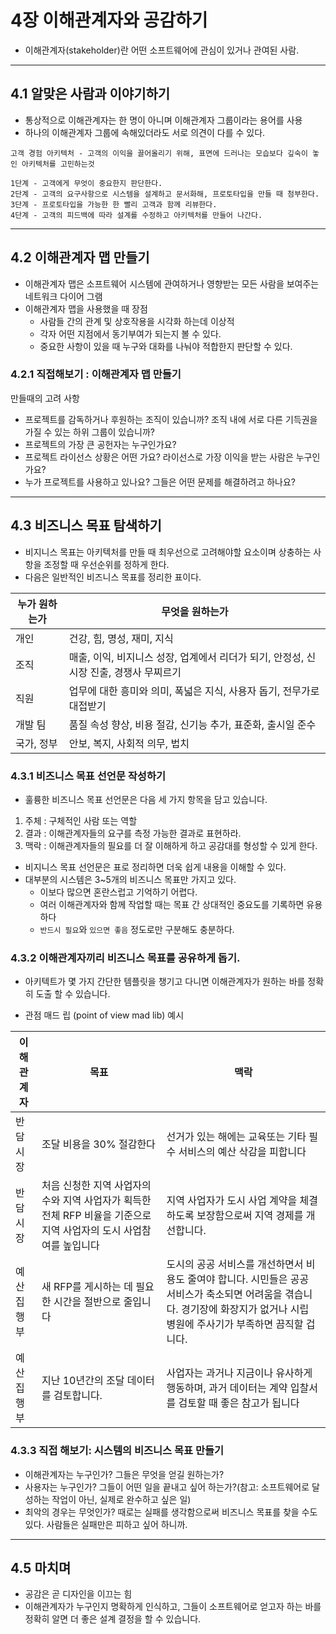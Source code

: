 # 4장 이해관계자와 공감하기

- 이해관계자(stakeholder)란 어떤 소프트웨어에 관심이 있거나 관여된 사람.

----------  
## 4.1 알맞은 사람과 이야기하기

- 통상적으로 이해관계자는 한 명이 아니며 이해관계자 그룹이라는 용어를 사용
- 하나의 이해관계자 그룹에 속해있더라도 서로 의견이 다를 수 있다. 

```
고객 경험 아키텍처 - 고객의 이익을 끌어올리기 위해, 표면에 드러나는 모습보다 깊숙이 놓인 아키텍처를 고민하는것

1단계 - 고객에게 무엇이 중요한지 판단한다. 
2단계 - 고객의 요구사항으로 시스템을 설계하고 문서화해, 프로토타입을 만들 때 첨부한다. 
3단계 - 프로토타입을 가능한 한 빨리 고객과 함께 리뷰한다.
4단계 - 고객의 피드백에 따라 설계를 수정하고 아키텍처를 만들어 나간다.
```

---------------
## 4.2 이해관계자 맵 만들기

- 이해관계자 맵은 소프트웨어 시스템에 관여하거나 영향받는 모든 사람을 보여주는 네트워크 다이어 그램
- 이해관계자 맵을 사용했을 때 장점
  - 사람들 간의 관계 및 상호작용을 시각화 하는데 이상적
  - 각자 어떤 지점에서 동기부여가 되는지 볼 수 있다.
  - 중요한 사항이 있을 때 누구와 대화를 나눠야 적합한지 판단할 수 있다.


### 4.2.1 직접해보기 : 이해관계자 맵 만들기

만들때의 고려 사항

- 프로젝트를 감독하거나 후원하는 조직이 있습니까? 조직 내에 서로 다른 기득권을 가질 수 있는 하위 그룹이 있습니까?
- 프로젝트의 가장 큰 공헌자는 누구인가요?
- 프로젝트 라이선스 상황은 어떤 가요? 라이선스로 가장 이익을 받는 사람은 누구인가요?
- 누가 프로젝트를 사용하고 있나요? 그들은 어떤 문제를 해결하려고 하나요?

------

## 4.3 비즈니스 목표 탐색하기

- 비지니스 목표는 아키텍처를 만들 때 최우선으로 고려해야할 요소이며 상충하는 사항을 조정할 때 우선순위를 정하게 한다. 
- 다음은 일반적인 비즈니스 목표를 정리한 표이다.

| 누가 원하는가 | 무엇을 원하는가 |
|-------------|-----------------|
| 개인 | 건강, 힘, 명성, 재미, 지식|
| 조직 | 매출, 이익, 비지니스 성장, 업계에서 리더가 되기, 안정성, 신시장 진출, 경쟁사 무찌르기 |
| 직원 | 업무에 대한 흥미와 의미, 폭넓은 지식, 사용자 돕기, 전무가로 대접받기 |
| 개발 팀 | 품질 속성 향상, 비용 절감, 신기능 추가, 표준화, 출시일 준수 |
| 국가, 정부 | 안보, 복지, 사회적 의무, 법치 |

### 4.3.1 비즈니스 목표 선언문 작성하기

- 훌륭한 비즈니스 목표 선언문은 다음 세 가지 항목을 담고 있습니다.
1. 주체 : 구체적인 사람 또는 역할
2. 결과 : 이해관계자들의 요구를 측정 가능한 결과로 표현하라. 
3. 맥락 : 이해관계자들의 필요를 더 잘 이해하게 하고 공감대를 형성할 수 있게 한다. 

- 비지니스 목표 선언문은 표로 정리하면 더욱 쉽게 내용을 이해할 수 있다.
- 대부분의 시스템은 3~5개의 비즈니스 목표만 가지고 있다. 
  - 이보다 많으면 혼란스럽고 기억하기 어렵다. 
  - 여러 이해관계자와 함께 작업할 때는 목표 간 상대적인 중요도를 기록하면 유용하다
  - `반드시 필요`와 `있으면 좋음` 정도로만 구분해도 충분하다.

### 4.3.2 이해관계자끼리 비즈니스 목표를 공유하게 돕기.

- 아키텍트가 몇 가지 간단한 템플릿을 챙기고 다니면 이해관계자가 원하는 바를 정확히 도출 할 수 있습니다.

- 관점 매드 립 (point of view mad lib) 예시
     
| 이해관계자 | 목표 | 맥락 |
|-----------|------|------|
| 반담 시장 | 조달 비용을 30% 절감한다 | 선거가 있는 해에는 교육또는 기타 필수 서비스의 예산 삭감을 피합니다 |
| 반담 시장 | 처음 신청한 지역 사업자의 수와 지역 사업자가 획득한 전체 RFP 비율을 기준으로 지역 사업자의 도시 사업참여를 높입니다 | 지역 사업자가 도시 사업 계약을 체결하도록 보장함으로써 지역 경제를 개선합니다. |
| 예산집행부 | 새 RFP를 게시하는 데 필요한 시간을 절반으로 줄입니다 | 도시의 공공 서비스를 개선하면서 비용도 줄여야 합니다. 시민들은 공공 서비스가 축소되면 어려움을 겪습니다. 경기장에 화장지가 없거나 시립 병원에 주사기가 부족하면 끔직할 겁니다.|
| 예산집행부 | 지난 10년간의 조달 데이터를 검토합니다. | 사업자는 과거나 지금이나 유사하게 행동하며, 과거 데이터는 계약 입찰서를 검토할 때 좋은 참고가 됩니다 |


### 4.3.3 직접 해보기: 시스템의 비즈니스 목표 만들기

- 이해관계자는 누구인가? 그들은 무엇을 얻길 원하는가?
- 사용자는 누구인가? 그들이 어떤 일을 끝내고 싶어 하는가?(참고: 소프트웨어로 달성하는 작업이 아닌, 실제로 완수하고 싶은 일)
- 최악의 경우는 무엇인가? 때로는 실패를 생각함으로써 비즈니스 목표를 찾을 수도 있다. 사람들은 실패만은 피하고 싶어 하니까.


----


## 4.5 마치며

- 공감은 곧 디자인을 이끄는 힘
- 이해관계자가 누구인지 명확하게 인식하고, 그들이 소프트웨어로 얻고자 하는 바를 정확히 알면 더 좋은 설계 결정을 할 수 있습니다.
  
